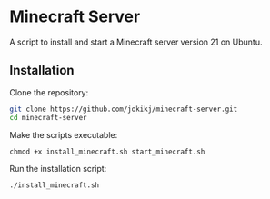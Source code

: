 # Minecraft Server

A script to install and start a Minecraft server version 21 on Ubuntu.

## Installation

Clone the repository:
```bash
git clone https://github.com/jokikj/minecraft-server.git
cd minecraft-server
```

Make the scripts executable:
```
chmod +x install_minecraft.sh start_minecraft.sh
```

Run the installation script:
```
./install_minecraft.sh
```
